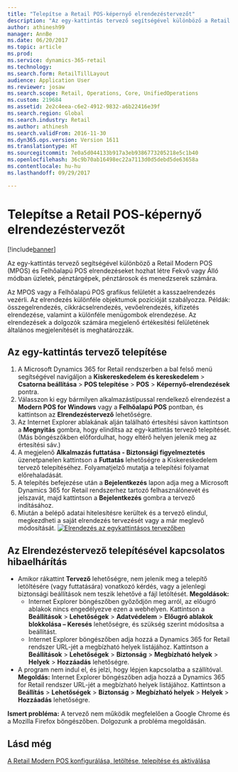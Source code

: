 ```yaml
---
title: "Telepítse a Retail POS-képernyő elrendezéstervezőt"
description: "Az egy-kattintás tervező segítségével különböző a Retail Modern POS (MPOS) és Felhőalapú POS elrendezéseket hozhat létre Fekvő vagy Álló módban üzletek, pénztárgépek, pénztárosok és menedzserek számára."
author: athinesh99
manager: AnnBe
ms.date: 06/20/2017
ms.topic: article
ms.prod: 
ms.service: dynamics-365-retail
ms.technology: 
ms.search.form: RetailTillLayout
audience: Application User
ms.reviewer: josaw
ms.search.scope: Retail, Operations, Core, UnifiedOperations
ms.custom: 219684
ms.assetid: 2e2c4eea-c6e2-4912-9832-a6b22416e39f
ms.search.region: Global
ms.search.industry: Retail
ms.author: athinesh
ms.search.validFrom: 2016-11-30
ms.dyn365.ops.version: Version 1611
ms.translationtype: HT
ms.sourcegitcommit: 7e0a5d044133b917a3eb9386773205218e5c1b40
ms.openlocfilehash: 36c9b70ab16498ec22a7113d0d5debd5de63658a
ms.contentlocale: hu-hu
ms.lasthandoff: 09/29/2017

---
```


# <a name="install-the-retail-pos-layout-designer"></a>Telepítse a Retail POS-képernyő elrendezéstervezőt

[!include[banner](includes/banner.md)]


Az egy-kattintás tervező segítségével különböző a Retail Modern POS (MPOS) és Felhőalapú POS elrendezéseket hozhat létre Fekvő vagy Álló módban üzletek, pénztárgépek, pénztárosok és menedzserek számára.

Az MPOS vagy a Felhőalapú POS grafikus felületét a kasszaelrendezés vezérli. Az elrendezés különféle objektumok pozícióját szabályozza. Példák: összegelrendezés, cikkrácselrendezés, vevőelrendezés, kifizetés elrendezése, valamint a különféle menügombok elrendezése. Az elrendezések a dolgozók számára megjelenő értékesítési felületének általános megjelenítését is meghatározzák.

## <a name="install-the-one-click-designer"></a>Az egy-kattintás tervező telepítése
1.  A Microsoft Dynamics 365 for Retail rendszerben a bal felső menü segítségével navigáljon a **Kiskereskedelem** **és kereskedelem** &gt; **Csatorna beállítása** &gt; **POS telepítése** &gt; **POS** &gt; **Képernyő-elrendezések** pontra.
2.  Válasszon ki egy bármilyen alkalmazástípussal rendelkező elrendezést a **Modern POS for Windows** vagy a **Felhőalapú POS** pontban, és kattintson az **Elrendezéstervező** lehetőségre.
3.  Az Internet Explorer ablakának alján található értesítési sávon kattintson a **Megnyitás** gombra, hogy elindítsa az egy-kattintás tervező telepítését. (Más böngészőkben előfordulhat, hogy eltérő helyen jelenik meg az értesítési sáv.)
4.  A megjelenő **Alkalmazás futtatása - Biztonsági figyelmeztetés** üzenetpanelen kattintson a **Futtatás** lehetőségre a Kiskereskedelem tervező telepítéséhez. Folyamatjelző mutatja a telepítési folyamat előrehaladását.
5.  A telepítés befejezése után a **Bejelentkezés** lapon adja meg a Microsoft Dynamics 365 for Retail rendszerhez tartozó felhasználónevét és jelszavát, majd kattintson a **Bejelentkezés** gombra a tervező indításához.
6.  Miután a belépő adatai hitelesítésre kerültek és a tervező elindul, megkezdheti a saját elrendezés tervezését vagy a már meglevő módosítását. [![Elrendezés az egykattintásos tervezőben](./media/screenlayoutdesign_mposdownload-1024x664.png)](./media/screenlayoutdesign_mposdownload.png)

## <a name="troubleshoot-the-installation-of-the-layout-designer"></a>Az Elrendezéstervező telepítésével kapcsolatos hibaelhárítás
-   Amikor rákattint **Tervező** lehetőségre, nem jelenik meg a telepítő letöltésére (vagy futtatására) vonatkozó kérdés, vagy a jelenlegi biztonsági beállítások nem teszik lehetővé a fájl letöltését. **Megoldások:**
    -   Internet Explorer böngészőben győződjön meg arról, az előugró ablakok nincs engedélyezve ezen a webhelyen. Kattintson a **Beállítások** &gt; **Lehetőségek** &gt; **Adatvédelem** &gt; **Előugró ablakok blokkolása – Keresés** lehetőségre, és szükség szerint módosítsa a beállítást.
    -   Internet Explorer böngészőben adja hozzá a Dynamics 365 for Retail rendszer URL-jét a megbízható helyek listájához. Kattintson a **Beállítások** &gt; **Lehetőségek** &gt; **Biztonság** &gt; **Megbízható helyek** &gt; **Helyek** &gt; **Hozzáadás** lehetőségre.
-   A program nem indul el, és jelzi, hogy lépjen kapcsolatba a szállítóval. **Megoldás:** Internet Explorer böngészőben adja hozzá a Dynamics 365 for Retail rendszer URL-jét a megbízható helyek listájához. Kattintson a **Beállítás** &gt; **Lehetőségek** &gt; **Biztonság** &gt; **Megbízható helyek** &gt; **Helyek** &gt; **Hozzáadás** lehetőségre.

**Ismert probléma:** A tervező nem működik megfelelően a Google Chrome és a Mozilla Firefox böngészőben. Dolgozunk a probléma megoldásán.

<a name="see-also"></a>Lásd még
--------

[A Retail Modern POS konfigurálása, letöltése, telepítése és aktiválása](retail-modern-pos-device-activation.md)




